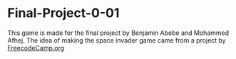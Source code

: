 # Final-Project-0-01
This game is made for the final project by Benjamin Abebe and Mohammed Afhej. 
The idea of making the space invader game came from a project by <a href="freecodecamp.org">FreecodeCamp.org</a>  

